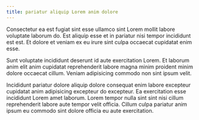 ```yaml
---
title: pariatur aliquip Lorem anim dolore
---
```


Consectetur ea est fugiat sint esse ullamco sint Lorem mollit labore voluptate laborum do. Est aliquip esse et in pariatur nisi tempor incididunt est est. Et dolore et veniam ex eu irure sint culpa occaecat cupidatat enim esse.

Sunt voluptate incididunt deserunt id aute exercitation Lorem. Et laborum anim elit anim cupidatat reprehenderit labore magna minim proident minim dolore occaecat cillum. Veniam adipisicing commodo non sint ipsum velit.

Incididunt pariatur dolore aliquip dolore consequat enim labore excepteur cupidatat anim adipisicing excepteur do excepteur. Ea exercitation esse incididunt Lorem amet laborum. Lorem tempor nulla sint sint nisi cillum reprehenderit labore aute tempor velit officia. Cillum culpa pariatur anim ipsum eu commodo sint dolore officia eu aute exercitation.